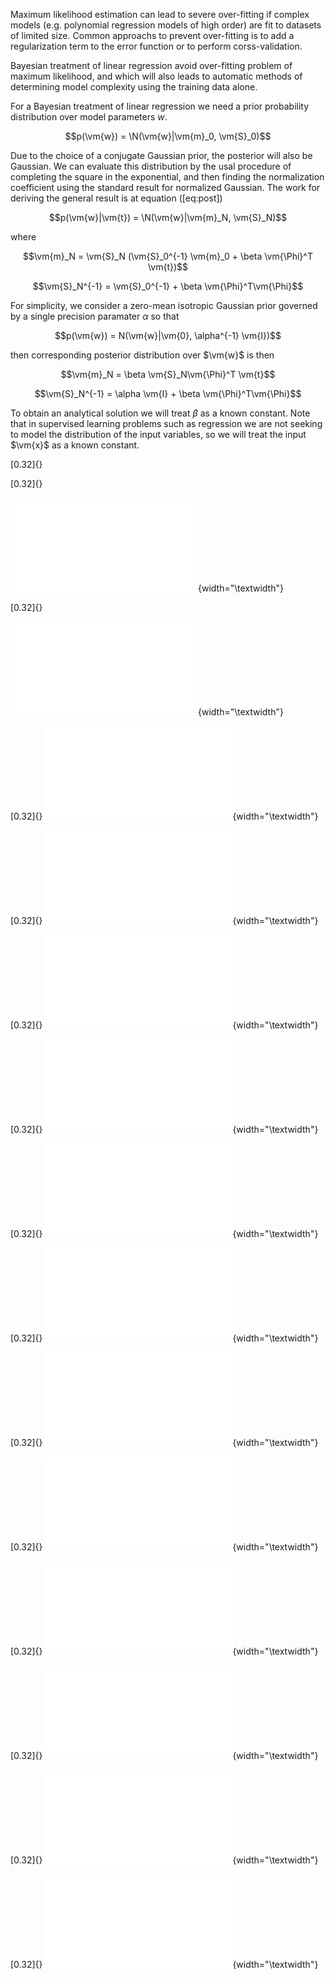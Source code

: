 Maximum likelihood estimation can lead to severe over-fitting if complex
models (e.g. polynomial regression models of high order) are fit to
datasets of limited size. Common approachs to prevent over-fitting is to
add a regularization term to the error function or to perform
corss-validation.

Bayesian treatment of linear regression avoid over-fitting problem of
maximum likelihood, and which will also leads to automatic methods of
determining model complexity using the training data alone.

For a Bayesian treatment of linear regression we need a prior
probability distribution over model parameters $w$.

$$p(\vm{w}) = \N(\vm{w}|\vm{m}_0, \vm{S}_0)$$

Due to the choice of a conjugate Gaussian prior, the posterior will also
be Gaussian. We can evaluate this distribution by the usal procedure of
completing the square in the exponential, and then finding the
normalization coefficient using the standard result for normalized
Gaussian. The work for deriving the general result is at equation
(\[eq:post\])

$$p(\vm{w}|\vm{t}) = \N(\vm{w}|\vm{m}_N, \vm{S}_N)$$

where

$$\vm{m}_N = \vm{S}_N (\vm{S}_0^{-1} \vm{m}_0 + \beta \vm{\Phi}^T \vm{t})$$

$$\vm{S}_N^{-1} = \vm{S}_0^{-1} + \beta \vm{\Phi}^T\vm{\Phi}$$

For simplicity, we consider a zero-mean isotropic Gaussian prior
governed by a single precision paramater $\alpha$ so that

$$p(\vm{w}) = N(\vm{w}|\vm{0}, \alpha^{-1} \vm{I})$$

then corresponding posterior distribution over $\vm{w}$ is then

$$\vm{m}_N = \beta  \vm{S}_N\vm{\Phi}^T \vm{t}$$

$$\vm{S}_N^{-1} = \alpha \vm{I} + \beta \vm{\Phi}^T\vm{\Phi}$$

To obtain an analytical solution we will treat $\beta$ as a known
constant. Note that in supervised learning problems such as regression
we are not seeking to model the distribution of the input variables, so
we will treat the input $\vm{x}$ as a known constant.

[0.32]{}

[0.32]{}

![Ilustration of a sequential Bayesian learning for a simple linear
model of the form
$y(x,\vm{w})= w_0 + w_1 x$](figures/pdf/example1_posterior_0.pdf){width="\textwidth"}

[0.32]{}

![Ilustration of a sequential Bayesian learning for a simple linear
model of the form
$y(x,\vm{w})= w_0 + w_1 x$](figures/pdf/example1_dataSpace_0.pdf){width="\textwidth"}

[0.32]{} ![Ilustration of a sequential Bayesian learning for a simple
linear model of the form
$y(x,\vm{w})= w_0 + w_1 x$](figures/pdf/example1_likelihood_1.pdf "fig:"){width="\textwidth"}

[0.32]{} ![Ilustration of a sequential Bayesian learning for a simple
linear model of the form
$y(x,\vm{w})= w_0 + w_1 x$](figures/pdf/example1_posterior_1.pdf "fig:"){width="\textwidth"}

[0.32]{} ![Ilustration of a sequential Bayesian learning for a simple
linear model of the form
$y(x,\vm{w})= w_0 + w_1 x$](figures/pdf/example1_dataSpace_1.pdf "fig:"){width="\textwidth"}

[0.32]{} ![Ilustration of a sequential Bayesian learning for a simple
linear model of the form
$y(x,\vm{w})= w_0 + w_1 x$](figures/pdf/example1_likelihood_2.pdf "fig:"){width="\textwidth"}

[0.32]{} ![Ilustration of a sequential Bayesian learning for a simple
linear model of the form
$y(x,\vm{w})= w_0 + w_1 x$](figures/pdf/example1_posterior_2.pdf "fig:"){width="\textwidth"}

[0.32]{} ![Ilustration of a sequential Bayesian learning for a simple
linear model of the form
$y(x,\vm{w})= w_0 + w_1 x$](figures/pdf/example1_dataSpace_2.pdf "fig:"){width="\textwidth"}

[0.32]{} ![Ilustration of a sequential Bayesian learning for a simple
linear model of the form
$y(x,\vm{w})= w_0 + w_1 x$](figures/pdf/example1_likelihood_3.pdf "fig:"){width="\textwidth"}

[0.32]{} ![Ilustration of a sequential Bayesian learning for a simple
linear model of the form
$y(x,\vm{w})= w_0 + w_1 x$](figures/pdf/example1_posterior_3.pdf "fig:"){width="\textwidth"}

[0.32]{} ![Ilustration of a sequential Bayesian learning for a simple
linear model of the form
$y(x,\vm{w})= w_0 + w_1 x$](figures/pdf/example1_dataSpace_3.pdf "fig:"){width="\textwidth"}

[0.32]{} ![Ilustration of a sequential Bayesian learning for a simple
linear model of the form
$y(x,\vm{w})= w_0 + w_1 x$](figures/pdf/example1_likelihood_4.pdf "fig:"){width="\textwidth"}

[0.32]{} ![Ilustration of a sequential Bayesian learning for a simple
linear model of the form
$y(x,\vm{w})= w_0 + w_1 x$](figures/pdf/example1_posterior_4.pdf "fig:"){width="\textwidth"}

[0.32]{} ![Ilustration of a sequential Bayesian learning for a simple
linear model of the form
$y(x,\vm{w})= w_0 + w_1 x$](figures/pdf/example1_dataSpace_4.pdf "fig:"){width="\textwidth"}
